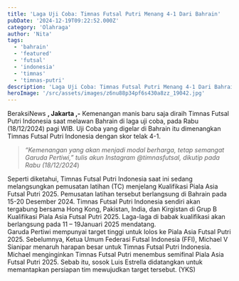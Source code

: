 ```yaml
---
title: 'Laga Uji Coba: Timnas Futsal Putri Menang 4-1 Dari Bahrain'
pubDate: '2024-12-19T09:22:52.000Z'
category: 'Olahraga'
author: 'Nita'
tags:
  - 'bahrain'
  - 'featured'
  - 'futsal'
  - 'indonesia'
  - 'timnas'
  - 'timnas-putri'
description: 'Laga Uji Coba: Timnas Futsal Putri Menang 4-1 Dari Bahrain'
heroImage: '/src/assets/images/z6nu88p34pf6s430a8zz_19042.jpg'
---
```


BeraksiNews **, Jakarta ,-** Kemenangan manis baru saja diraih Timnas Futsal Putri Indonesia saat melawan Bahrain di laga uji coba, pada Rabu (18/12/2024) pagi WIB. Uji Coba yang digelar di Bahrain itu dimenangkan Timnas Futsal Putri Indonesia dengan skor telak 4-1.

> _“Kemenangan yang akan menjadi modal berharga, tetap semangat Garuda Pertiwi,” tulis akun Instagram @timnasfutsal, dikutip pada Rabu (18/12/2024_)

Seperti diketahui, Timnas Futsal Putri Indonesia saat ini sedang melangsungkan pemusatan latihan (TC) menjelang Kualifikasi Piala Asia Futsal Putri 2025. Pemusatan latihan tersebut berlangsung di Bahrain pada 15-20 Desember 2024.
Timnas Futsal Putri Indonesia sendiri akan tergabung bersama Hong Kong, Pakistan, India, dan Kirgistan di Grup B Kualifikasi Piala Asia Futsal Putri 2025. Laga-laga di babak kualifikasi akan berlangsung pada 11 – 19Januari 2025 mendatang.  
Garuda Pertiwi mempunyai target tinggi untuk lolos ke Piala Asia Futsal Putri 2025. Sebelumnya, Ketua Umum Federasi Futsal Indonesia (FFI), Michael V Sianipar menaruh harapan besar untuk Timnas Futsal Putri Indonesia.  
Michael menginginkan Timnas Futsal Putri menembus semifinal Piala Asia Futsal Putri 2025. Sebab itu, sosok Luis Estrella didatangkan untuk memantapkan persiapan tim mewujudkan target tersebut. (YKS)
